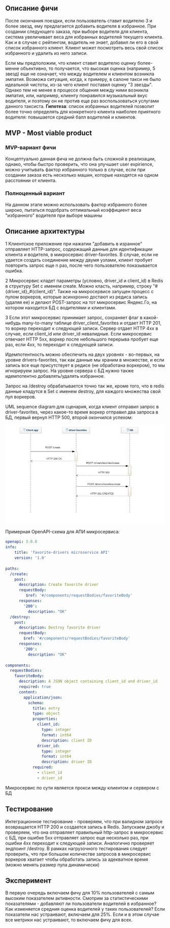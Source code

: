 ## Описание фичи

После окончания поездки, если пользователь ставит водителю 3 и более звезд, ему предлагается добавить водителя в избранное. При создании следующего заказа, при выборе водителя для клиента, система увеличивает веса для избранных водителей текущего клиента. Как и в случае с рейтингом, водитель не знает, добавил ли его в свой список избранного клиент. Клиент может посмотреть весь свой список избранного и удалить из него записи.

Если мы предположим, что клиент ставит водителю оценку более-менне объективно, то получается, что высокая оценка (например, 5 звезд) еще не означает, что между водителем и клиентом возникла эмпатия. Возможа ситуация, когда, к примеру, в салоне такси не было идеальной чистоты, из-за чего клиент поставил оценку "3 звезды". Однако тем не менее в процессе общения между ними возникла эмпатия, или, например, клиенту понравился музыкальный вкус водителя, и поэтому он не против еще раз воспользоваться услугами данного таксиста. __Гипотеза__: список избранных водителей позволит более точно определять для конкретного клиента наиболее приятного водителя: повышается средний балл водителей и клиентов.


## MVP - Most viable product

### MVP-вариант фичи

Концептуально данная фича не должна быть сложной в реализации, однако, чтобы быстро проверить, что она улучшает user expirience, можно учитывать фактор избранного только в случае, если при создании заказа есть несколько машин, которые находятся на одном расстоянии от клиента.

### Полноценный вариант

На данном этапе можно использовать фактор избранного более широко, пытаться подобрать оптимальный коэффициент веса "избранного" водителя при выборе машины


## Описание архитектуры

1 Клиентское приложение при нажатии "добавить в изранное" отправляет HTTP-запрос, содержащий данные для идентификации клиента и водителя, в микросервис driver-favorites. В случае, если не удается создать соединение между двумя узлами, клиент пробует повторить запрос еще n раз, после чего пользователю показывается ошибка.

2 Микросервис кладет параметры (условно, driver_id и client_id) в Redis в структуру Set с именем create. Можно класть, например, строку "#{driver_id}_#{client_id}". Также на микросервисе запущен процесс с пулом воркеров, которые асинхронно достают из редиса запись (удаляя ее) и делают POST-запрос на тот микросервис Яндекс.Го, на котором находится БД с водителями и клиентами.

3 Если этот микросервис принимает запрос, сохраняет флаг в какой-нибудь many-to-many таблице driver_client_favorites и отдает HTTP 201, то воркер переходит к следующей записи. Сервер отдает HTTP 4xx в случае, если client_id или driver_id невалидные.
Если микросервис отвечает HTTP 5xx, воркер после небольшого перерыва пробует еще раз, если 4xx, то переходит к следующей записи.

Идемпотентность можно обеспечить на двух уровнях - во-первых, на уровне drivers-favorites, так как данные мы храним в множестве, и если запись все еще присутствует в редисе (не обработана воркером), то мы игнорируем запрос. На уровне сервера с БД нужно также идемпотентно добавлять/удалять избранное.

Запрос на /destroy обрабатывается точно так же, кроме того, что в redis данные кладутся в Set с именем destroy, для каждого множества свой пул воркеров.

UML sequence diagram для сценария, когда клиент отправил запрос в driver-favorites, через какое-то время воркер отправил два запроса в БД, первый вернул HTTP 500, второй окончился успехом:

![alt UML scheme](docs/uml.png)

Примерная OpenAPI-схема для АПИ микросервиса:

```yaml
openapi: 3.0.0
info:
    title: 'favorite-drivers microservice API'
    version: '1.0'

paths:
  /create:
    post:
      description: Create favorite driver
      requestBody:
         $ref: '#/components/requestBodies/favoriteBody'
      responses:
        '200':
          description: "OK"
  /destroy:
    post:
      description: Destroy favorite driver
      requestBody:
        $ref: '#/components/requestBodies/favoriteBody'
      responses:
        '200':
          description: "OK"

components:
  requestBodies:
    favoriteBody:
      description: A JSON object containing client_id and driver_id
      required: true
      content:
        application/json:
          schema:
            title: entry
            type: object
            properties:
              client_id:
                type: integer
                format: int64
                description: client ID
              driver_id:
                type: integer
                format: int64
                description: driver ID
            required:
              - client_id
              - driver_id
```

Микросервис по сути является прокси между клиентом и сервером с БД

## Тестирование

Интеграционное тестирование - проверяем, что при валидном запросе возвращается HTTP 200 и создается запись в Redis. Запускаем джобу и проверяем, что она отправляет правильный http-запрос в микросервис с БД,  при ошибке 5xx отправляет запрос еще несколько раз, при ошибки 4хх переходит к следующей записи. Аналогично проверяет эндпоинт /destroy. В рамках нагрузочного тестирования следует проверить, что при большом количестве запросов в микросервис воркеров хватает чтобы обработать запись за адекватное время (можно менять размер пула динамически)

## Эксперимент

В первую очередь включаем фичу для 10% пользователей с самым высоким показателем активности. Смотрим за статистическими показателями - добавляют ли пользователи водителей в избранное? Как изменяется средния оценка водителей у таких пользователей?
Если показатели нас устраивают, включаем для 25%. Если и в этом случае все метрики нас устраивают, то включаем фичу для всех.

